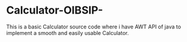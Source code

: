 # Calculator-OIBSIP-
This is a basic Calculator source code where i have AWT API of java to implement a smooth and easily usable Calculator.
